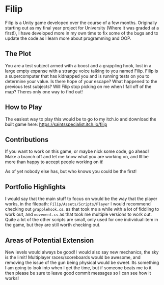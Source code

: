 # Filip

Filip is a Unity game developed over the course of a few months.
Originally starting out as my final year project for University (Where it was graded at a first!), 
I have developed more in my own time to fix some of the bugs and to update the code as I learn more about programming and OOP.

## The Plot
You are a test subject armed with a boost and a grappling hook, lost in a large empty expanse with a strange voice talking to you named Filip. 
Filip is a supercomputer that has kidnapped you and is running tests on you to determine your value.
Is there hope of your escape? What happened to the previous test subjects? Will Filip stop picking on me when I fall off of the map?
Theres only one way to find out!

## How to Play
The easiest way to play this would be to go to my itch.io and download the built game here:
https://saintsspecialist.itch.io/filip

## Contributions
If you want to work on this game, or maybe nick some code, go ahead! Make a branch off and let me know what you are working on, and Ill 
be more than happy to accept people working on it!

As of yet nobody else has, but who knows you could be the first!

## Portfolio Highlights
I would say that the main stuff to focus on would be the way that the player works, in the filepath:
`Filip/Assets/Scripts/Player`
I would recommend checking out `grapplehook.cs`. as that took me a while with a lot of fiddling to work out,
and `movement.cs` as that took me multiple versions to work out. Quite a lot of the other scripts are small, only used for one individual item
in the game, but they are still worth checking out.

## Areas of Potential Extension
New levels would always be good! I would also say new mechanics, the sky is the limit! Multiplayer races/scoreboards would be awesome, and
removing the issue of the gun being physical would be sweet. Its something I am going to look into when I get the time, but if someone beats
me to it then please be sure to leave good commit messages so I can see how it works!
